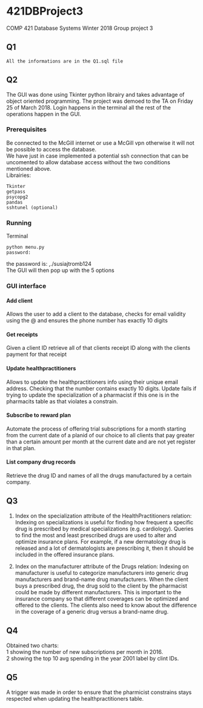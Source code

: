 # 421DBProject3
COMP 421 Database Systems Winter 2018 Group project 3
## Q1
    All the informations are in the Q1.sql file
## Q2

The GUI was done using Tkinter python librairy and takes advantage of object oriented programming. The project was demoed to the TA on Friday 25 of March 2018. Login happens in the terminal all the rest of the operations happen in the GUI.

### Prerequisites

Be connected to the McGill internet or use a McGill vpn otherwise it will not be possible to access the database.  
 We have just in case implemented a potential ssh connection that can be uncomented to allow database access without the two conditions mentioned above.   
Librairies:  

    Tkinter
    getpass
    psycopg2
    pandas
    sshtunel (optional)


    

### Running
Terminal

    python menu.py
    password:
the password is: ,./susiajtromb124  
The GUI will then pop up with the 5 options

### GUI interface
#### Add client
Allows the user to add a client to the database, checks for email validity using the @ and ensures the phone number has exactly 10 digits

#### Get receipts
Given a client ID retrieve all of that clients receipt ID along with the clients payment for that receipt

#### Update healthpractitioners
Allows to update the healthpractitioners info using their unique email address. Checking that the number contains exactly 10 digits. Update fails if trying to update the specialization of a pharmacist if this one is in the pharmacits table as that violates a constrain.

#### Subscribe to reward plan
Automate the process of offering trial subscriptions for a month starting from the current date of a planid of our choice to all clients that pay greater than a certain amount per month at the current date and are not yet register in that plan.

#### List company drug records
Retrieve the drug ID and names of all the drugs manufactured by a certain company.

## Q3

1) Index on the specialization attribute of the HealthPractitioners relation:
Indexing on specializations is useful for finding how frequent a specific drug is prescribed by medical specializations (e.g. cardiology).
Queries to find the most and least prescribed drugs are used to alter and optimize insurance plans. For example, if a new dermatology drug is released and a lot of dermatologists are prescribing it, then it should be included in the offered insurance plans.

2) Index on the manufacturer attribute of the Drugs relation:
Indexing on manufacturer is useful to categorize manufacturers into generic drug manufacturers and brand-name drug manufacturers.
When the client buys a prescribed drug, the drug sold to the client by the pharmacist could be made by different manufacturers.
This is important to the insurance company so that different coverages can be optimized and offered to the clients. The clients also need to know about the difference in the coverage of a generic drug versus a brand-name drug.

## Q4
Obtained two charts:  
1 showing the number of new subscriptions per month in 2016.  
2 showing the top 10 avg spending in the year 2001 label by clint IDs.

## Q5
 A trigger was made in order to ensure that the pharmicist constrains stays respected when updating the healthpractitioners table.
